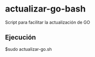 # actualizar-go-bash
Script para facilitar la actualización de GO

## Ejecución
$sudo actualizar-go.sh